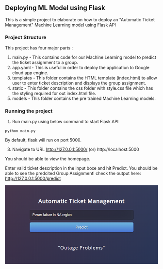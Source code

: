 ## Deploying ML Model using Flask
This is a simple project to elaborate on how to deploy an "Automatic Ticket Management" Machine Learning model using Flask API

### Project Structure
This project has four major parts :
1. main.py - This contains code for our Machine Learning model to predict the ticket assignment to a group.
2. app.yaml - This is useful in order to deploy the application to Google cloud app engine.
3. templates - This folder contains the HTML template (index.html) to allow user to enter ticket description and displays the group assignment.
4. static - This folder contains the css folder with style.css file which has the styling required for out index.html file.
5. models - This folder contains the pre trained Machine Learning models.

### Running the project
1. Run main.py using below command to start Flask API
```
python main.py
```
By default, flask will run on port 5000.

3. Navigate to URL http://127.0.0.1:5000/ (or) http://localhost:5000

You should be able to view the homepage.

Enter valid ticket description in the input boxe and hit Predict. You should  be able to see the predcited Group Assignment!
check the output here: http://127.0.0.1:5000/predict

![Sample image](https://github.com/lchimmiri/web-ml-integration/blob/master/example.PNG)
